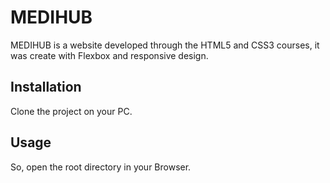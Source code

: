 # MEDIHUB

MEDIHUB is a website developed through the HTML5 and CSS3 courses, it was create with Flexbox and responsive design.

## Installation

Clone the project on your PC.

## Usage

So, open the root directory in your Browser.
